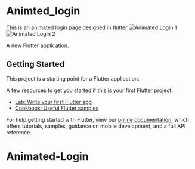 # Animted_login
This is an animated login page designed in flutter
![Animated Login 1](https://user-images.githubusercontent.com/62157938/114923181-2c61e300-9e35-11eb-8945-540a8873279f.jpg)
![Animated Login 2](https://user-images.githubusercontent.com/62157938/114923189-2f5cd380-9e35-11eb-9ef4-532913f17a82.jpg)

A new Flutter application.

## Getting Started

This project is a starting point for a Flutter application.

A few resources to get you started if this is your first Flutter project:

- [Lab: Write your first Flutter app](https://flutter.dev/docs/get-started/codelab)
- [Cookbook: Useful Flutter samples](https://flutter.dev/docs/cookbook)

For help getting started with Flutter, view our
[online documentation](https://flutter.dev/docs), which offers tutorials,
samples, guidance on mobile development, and a full API reference.
# Animated-Login
